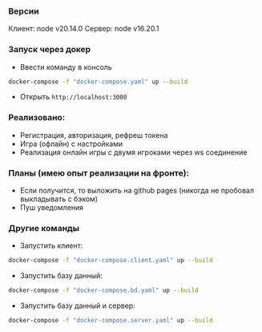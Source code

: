 ### Версии
Клиент: node v20.14.0
Сервер: node v16.20.1

### Запуск через докер

- Ввести команду в консоль

```bash
docker-compose -f "docker-compose.yaml" up --build
```

- Открыть `http://localhost:3000`

### Реализовано:
- Регистрация, авторизация, рефреш токена
- Игра (офлайн) с настройками
- Реализация онлайн игры с двумя игроками через ws соединение

### Планы (имею опыт реализации на фронте):
- Если получится, то выложить на github pages (никогда не пробовал выкладывать с бэком)
- Пуш уведомления

### Другие команды

* Запустить клиент:

```bash
docker-compose -f "docker-compose.client.yaml" up --build
```
* Запустить базу данный:

```bash
docker-compose -f "docker-compose.bd.yaml" up --build
```

* Запустить базу данный и сервер:

```bash
docker-compose -f "docker-compose.server.yaml" up --build
```
